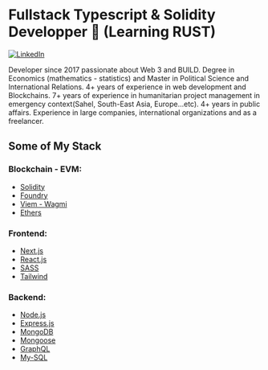 # Fullstack Typescript & Solidity Developper 👋 (Learning RUST)

[![LinkedIn][linkedin-shield]][linkedin-url]

Developer since 2017 passionate about Web 3 and BUILD. Degree in Economics (mathematics - statistics) and Master in Political Science and International Relations. 4+ years of experience in web development and Blockchains. 7+ years of experience in humanitarian project management in emergency context(Sahel, South-East Asia, Europe...etc). 4+ years in public affairs. Experience in large companies, international organizations and as a freelancer.


## Some of My Stack

### Blockchain - EVM:
* [Solidity][Solidity-url]
* [Foundry](https://book.getfoundry.sh)
* [Viem - Wagmi][viem-url]
* [Ethers][Ethers-url]

### Frontend: 
* [Next.js][Next-url]
* [React.js][React-url]
* [SASS](https://sass-lang.com/) 
* [Tailwind](https://tailwindcss.com/)

### Backend: 
* [Node.js](https://nodejs.org/en/)
* [Express.js](https://expressjs.com/)
* [MongoDB](https://www.mongodb.com/)
* [Mongoose](https://mongoosejs.com/)
* [GraphQL](https://graphql.org/)
* [My-SQL](https://www.mysql.com/)


<!--
**Baoufa/baoufa** is a ✨ _special_ ✨ repository because its `README.md` (this file) appears on your GitHub profile.

Here are some ideas to get you started:

- 🔭 I’m currently working on ...
- 🌱 I’m currently learning ...
- 👯 I’m looking to collaborate on ...
- 🤔 I’m looking for help with ...
- 💬 Ask me about ...
- 📫 How to reach me: ...
- 😄 Pronouns: ...
- ⚡ Fun fact: ...
-->


<!-- MARKDOWN LINKS & IMAGES -->
<!-- https://www.markdownguide.org/basic-syntax/#reference-style-links -->
[viem-url]: https://viem.sh
[foundry-url]: https://book.getfoundry.sh
[contributors-shield]: https://img.shields.io/github/contributors/othneildrew/Best-README-Template.svg?style=for-the-badge
[contributors-url]: https://github.com/othneildrew/Best-README-Template/graphs/contributors
[forks-shield]: https://img.shields.io/github/forks/othneildrew/Best-README-Template.svg?style=for-the-badge
[forks-url]: https://github.com/othneildrew/Best-README-Template/network/members
[stars-shield]: https://img.shields.io/github/stars/othneildrew/Best-README-Template.svg?style=for-the-badge
[stars-url]: https://github.com/othneildrew/Best-README-Template/stargazers
[issues-shield]: https://img.shields.io/github/issues/othneildrew/Best-README-Template.svg?style=for-the-badge
[issues-url]: https://github.com/othneildrew/Best-README-Template/issues
[license-shield]: https://img.shields.io/github/license/othneildrew/Best-README-Template.svg?style=for-the-badge
[license-url]: https://github.com/othneildrew/Best-README-Template/blob/master/LICENSE.txt
[linkedin-shield]: https://img.shields.io/badge/-LinkedIn-black.svg?style=for-the-badge&logo=linkedin&colorB=555
[linkedin-url]: https://www.linkedin.com/in/benjamin-anoufa/
[product-screenshot]: images/screenshot.png
[Next.js]: https://img.shields.io/badge/next.js-000000?style=for-the-badge&logo=nextdotjs&logoColor=white
[Next-url]: https://nextjs.org/
[React.js]: https://img.shields.io/badge/React-20232A?style=for-the-badge&logo=react&logoColor=61DAFB
[React-url]: https://reactjs.org/
[Vue.js]: https://img.shields.io/badge/Vue.js-35495E?style=for-the-badge&logo=vuedotjs&logoColor=4FC08D
[Vue-url]: https://vuejs.org/
[Angular.io]: https://img.shields.io/badge/Angular-DD0031?style=for-the-badge&logo=angular&logoColor=white
[Angular-url]: https://angular.io/
[Svelte.dev]: https://img.shields.io/badge/Svelte-4A4A55?style=for-the-badge&logo=svelte&logoColor=FF3E00
[Svelte-url]: https://svelte.dev/
[Laravel.com]: https://img.shields.io/badge/Laravel-FF2D20?style=for-the-badge&logo=laravel&logoColor=white
[Laravel-url]: https://laravel.com
[Bootstrap.com]: https://img.shields.io/badge/Bootstrap-563D7C?style=for-the-badge&logo=bootstrap&logoColor=white
[Bootstrap-url]: https://getbootstrap.com
[JQuery.com]: https://img.shields.io/badge/jQuery-0769AD?style=for-the-badge&logo=jquery&logoColor=white
[JQuery-url]: https://jquery.com 
[HardHat-url]: https://hardhat.org/
[Ethers-url]: https://docs.ethers.io/v5/
[Solidity-url]: https://docs.soliditylang.org/en/v0.8.17/
[Chainlink-url]: https://chain.link/ 

